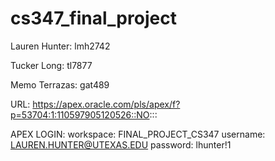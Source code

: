 # cs347_final_project

Lauren Hunter: lmh2742

Tucker Long: tl7877

Memo Terrazas: gat489

URL: https://apex.oracle.com/pls/apex/f?p=53704:1:110597905120526::NO:::


APEX LOGIN:
workspace: FINAL_PROJECT_CS347
username: LAUREN.HUNTER@UTEXAS.EDU
password: lhunter!1
